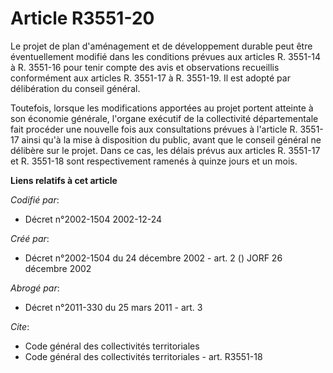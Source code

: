 # Article R3551-20

Le projet de plan d'aménagement et de développement durable peut être éventuellement modifié dans les conditions prévues aux
articles R. 3551-14 à R. 3551-16 pour tenir compte des avis et observations recueillis conformément aux articles R. 3551-17 à
R. 3551-19. Il est adopté par délibération du conseil général.

Toutefois, lorsque les modifications apportées au projet portent atteinte à son économie générale, l'organe exécutif de la
collectivité départementale fait procéder une nouvelle fois aux consultations prévues à l'article R. 3551-17 ainsi qu'à la
mise à disposition du public, avant que le conseil général ne délibère sur le projet. Dans ce cas, les délais prévus aux
articles R. 3551-17 et R. 3551-18 sont respectivement ramenés à quinze jours et un mois.

**Liens relatifs à cet article**

_Codifié par_:

  - Décret n°2002-1504 2002-12-24

_Créé par_:

  - Décret n°2002-1504 du 24 décembre 2002 - art. 2 () JORF 26 décembre 2002

_Abrogé par_:

  - Décret n°2011-330 du 25 mars 2011 - art. 3

_Cite_:

  - Code général des collectivités territoriales
  - Code général des collectivités territoriales - art. R3551-18
